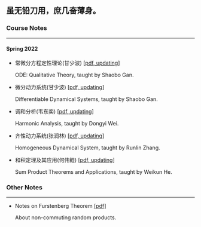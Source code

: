 
## 虽无铅刀用，庶几奋薄身。

### Course Notes

------

#### Spring 2022

- 常微分方程定性理论(甘少波) [[pdf, updating]](http://ajordajiao.github.io/Course_Notes/ODE_Qualitative_Theory.pdf?raw=true)

  ODE: Qualitative Theory, taught by Shaobo Gan.
  
- 微分动力系统(甘少波) [[pdf, updating]](http://ajordajiao.github.io/Course_Notes/Differentiable_Dynamical_Systems.pdf?raw=true)

  Differentiable Dynamical Systems, taught by Shaobo Gan.

- 调和分析(韦东奕) [[pdf, updating]](http://ajordajiao.github.io/Course_Notes/Harmonic_Analysis.pdf?raw=true)

  Harmonic Analysis, taught by Dongyi Wei.

- 齐性动力系统(张润林) [[pdf, updating]](http://ajordajiao.github.io/Course_Notes/Homogeneous_Dynamics.pdf?raw=true)

  Homogeneous Dynamical System, taught by Runlin Zhang.

- 和积定理及其应用(何伟鲲) [[pdf, updating]](http://ajordajiao.github.io/Course_Notes/Sum_Product.pdf?raw=true)

  Sum Product Theorems and Applications, taught by Weikun He.
  
  
  
### Other Notes

------

 - Notes on Furstenberg Theorem [[pdf]](http://ajordajiao.github.io/Other_Notes/Notes_on_Furstenberg_Theorem.pdf?raw=true)
   
   About non-commuting random products.

